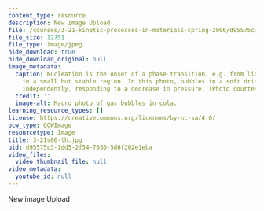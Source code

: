 ```yaml
---
content_type: resource
description: New image Upload
file: /courses/3-21-kinetic-processes-in-materials-spring-2006/d95575c31dd52f5470305d6f202e1eba_3-21s06-th.jpg
file_size: 12751
file_type: image/jpeg
hide_download: true
hide_download_original: null
image_metadata:
  caption: Nucleation is the onset of a phase transition, e.g. from liquid to gas,
    in a small but stable region. In this photo, bubbles in a soft drink each nucleate
    independently, responding to a decrease in pressure. (Photo courtesy of [Wikipedia](http://en.wikipedia.org/wiki/Main_Page).)
  credit: ''
  image-alt: Macro photo of gas bubbles in cola.
learning_resource_types: []
license: https://creativecommons.org/licenses/by-nc-sa/4.0/
ocw_type: OCWImage
resourcetype: Image
title: 3-21s06-th.jpg
uid: d95575c3-1dd5-2f54-7030-5d6f202e1eba
video_files:
  video_thumbnail_file: null
video_metadata:
  youtube_id: null
---
```

New image Upload